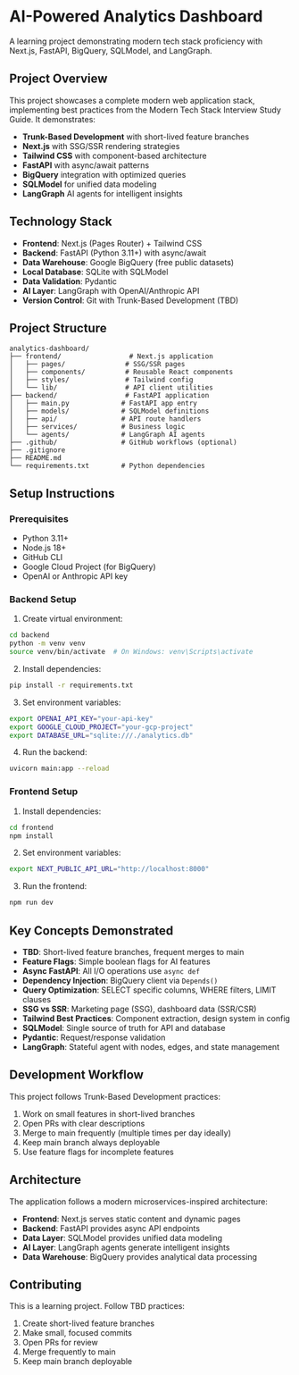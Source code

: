 # AI-Powered Analytics Dashboard

A learning project demonstrating modern tech stack proficiency with Next.js, FastAPI, BigQuery, SQLModel, and LangGraph.

## Project Overview

This project showcases a complete modern web application stack, implementing best practices from the Modern Tech Stack Interview Study Guide. It demonstrates:

- **Trunk-Based Development** with short-lived feature branches
- **Next.js** with SSG/SSR rendering strategies
- **Tailwind CSS** with component-based architecture
- **FastAPI** with async/await patterns
- **BigQuery** integration with optimized queries
- **SQLModel** for unified data modeling
- **LangGraph** AI agents for intelligent insights

## Technology Stack

- **Frontend**: Next.js (Pages Router) + Tailwind CSS
- **Backend**: FastAPI (Python 3.11+) with async/await
- **Data Warehouse**: Google BigQuery (free public datasets)
- **Local Database**: SQLite with SQLModel
- **Data Validation**: Pydantic
- **AI Layer**: LangGraph with OpenAI/Anthropic API
- **Version Control**: Git with Trunk-Based Development (TBD)

## Project Structure

```
analytics-dashboard/
├── frontend/                 # Next.js application
│   ├── pages/               # SSG/SSR pages
│   ├── components/          # Reusable React components
│   ├── styles/              # Tailwind config
│   └── lib/                 # API client utilities
├── backend/                 # FastAPI application
│   ├── main.py             # FastAPI app entry
│   ├── models/             # SQLModel definitions
│   ├── api/                # API route handlers
│   ├── services/           # Business logic
│   └── agents/             # LangGraph AI agents
├── .github/                # GitHub workflows (optional)
├── .gitignore
├── README.md
└── requirements.txt        # Python dependencies
```

## Setup Instructions

### Prerequisites

- Python 3.11+
- Node.js 18+
- GitHub CLI
- Google Cloud Project (for BigQuery)
- OpenAI or Anthropic API key

### Backend Setup

1. Create virtual environment:
```bash
cd backend
python -m venv venv
source venv/bin/activate  # On Windows: venv\Scripts\activate
```

2. Install dependencies:
```bash
pip install -r requirements.txt
```

3. Set environment variables:
```bash
export OPENAI_API_KEY="your-api-key"
export GOOGLE_CLOUD_PROJECT="your-gcp-project"
export DATABASE_URL="sqlite:///./analytics.db"
```

4. Run the backend:
```bash
uvicorn main:app --reload
```

### Frontend Setup

1. Install dependencies:
```bash
cd frontend
npm install
```

2. Set environment variables:
```bash
export NEXT_PUBLIC_API_URL="http://localhost:8000"
```

3. Run the frontend:
```bash
npm run dev
```

## Key Concepts Demonstrated

- **TBD**: Short-lived feature branches, frequent merges to main
- **Feature Flags**: Simple boolean flags for AI features
- **Async FastAPI**: All I/O operations use `async def`
- **Dependency Injection**: BigQuery client via `Depends()`
- **Query Optimization**: SELECT specific columns, WHERE filters, LIMIT clauses
- **SSG vs SSR**: Marketing page (SSG), dashboard data (SSR/CSR)
- **Tailwind Best Practices**: Component extraction, design system in config
- **SQLModel**: Single source of truth for API and database
- **Pydantic**: Request/response validation
- **LangGraph**: Stateful agent with nodes, edges, and state management

## Development Workflow

This project follows Trunk-Based Development practices:

1. Work on small features in short-lived branches
2. Open PRs with clear descriptions
3. Merge to main frequently (multiple times per day ideally)
4. Keep main branch always deployable
5. Use feature flags for incomplete features

## Architecture

The application follows a modern microservices-inspired architecture:

- **Frontend**: Next.js serves static content and dynamic pages
- **Backend**: FastAPI provides async API endpoints
- **Data Layer**: SQLModel provides unified data modeling
- **AI Layer**: LangGraph agents generate intelligent insights
- **Data Warehouse**: BigQuery provides analytical data processing

## Contributing

This is a learning project. Follow TBD practices:

1. Create short-lived feature branches
2. Make small, focused commits
3. Open PRs for review
4. Merge frequently to main
5. Keep main branch deployable
